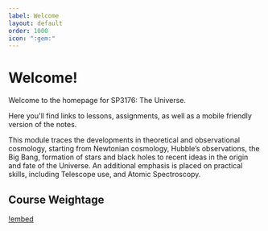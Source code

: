 ```yaml
---
label: Welcome
layout: default
order: 1000
icon: ":gem:"
---
```

# Welcome!


Welcome to the homepage for SP3176: The Universe.

Here you'll find links to lessons, assignments, as well as a mobile friendly version of the notes.

This module traces the developments in theoretical and observational cosmology, starting from Newtonian cosmology, Hubble’s observations, the Big Bang, formation of stars and black holes to recent ideas in the origin and fate of the Universe. An additional emphasis is placed on practical skills, including Telescope use, and Atomic Spectroscopy.

## Course Weightage

[!embed](https://docs.google.com/spreadsheets/d/e/2PACX-1vTzBKI0Lhq4fygFTXvmPlUkmCPU71UEdanYEMQpgnFxpN_LkzLY95kHVQ5TclFCaeu_4l567TKhtDPn/pubhtml?gid=646510189&amp;single=true&amp;widget=true&amp;headers=false)
